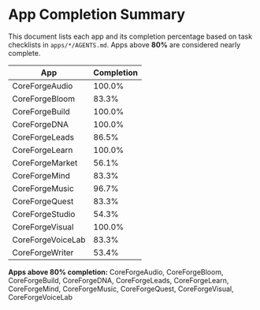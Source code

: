# App Completion Summary

This document lists each app and its completion percentage based on task checklists in `apps/*/AGENTS.md`. Apps above **80%** are considered nearly complete.

| App | Completion |
|-----|------------|
| CoreForgeAudio | 100.0% |
| CoreForgeBloom | 83.3% |
| CoreForgeBuild | 100.0% |
| CoreForgeDNA | 100.0% |
| CoreForgeLeads | 86.5% |
| CoreForgeLearn | 100.0% |
| CoreForgeMarket | 56.1% |
| CoreForgeMind | 83.3% |
| CoreForgeMusic | 96.7% |
| CoreForgeQuest | 83.3% |
| CoreForgeStudio | 54.3% |
| CoreForgeVisual | 100.0% |
| CoreForgeVoiceLab | 83.3% |
| CoreForgeWriter | 53.4% |

**Apps above 80% completion:** CoreForgeAudio, CoreForgeBloom, CoreForgeBuild, CoreForgeDNA, CoreForgeLeads, CoreForgeLearn, CoreForgeMind, CoreForgeMusic, CoreForgeQuest, CoreForgeVisual, CoreForgeVoiceLab

